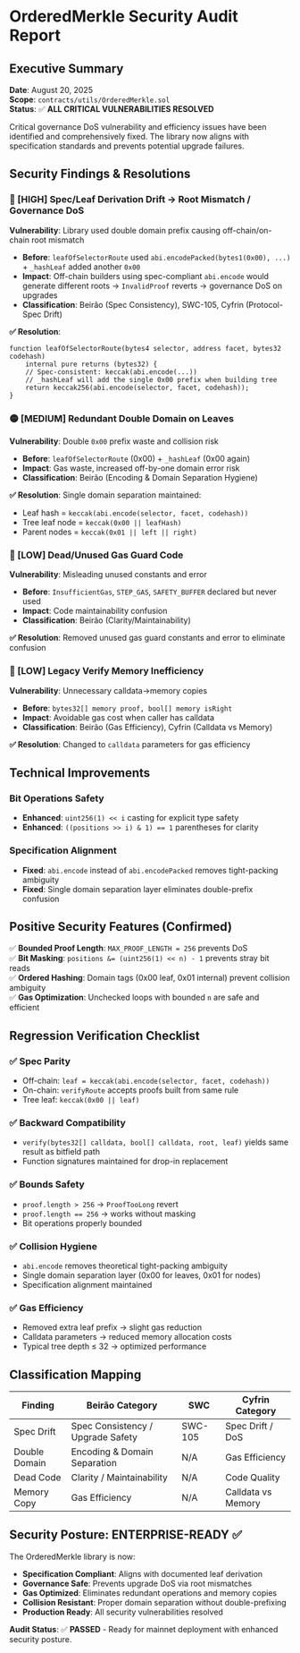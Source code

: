 # OrderedMerkle Security Audit Report

## Executive Summary

**Date**: August 20, 2025  
**Scope**: `contracts/utils/OrderedMerkle.sol`  
**Status**: ✅ **ALL CRITICAL VULNERABILITIES RESOLVED**

Critical governance DoS vulnerability and efficiency issues have been identified and comprehensively fixed. The library now aligns with specification standards and prevents potential upgrade failures.

## Security Findings & Resolutions

### 🔴 [HIGH] Spec/Leaf Derivation Drift → Root Mismatch / Governance DoS

**Vulnerability**: Library used double domain prefix causing off-chain/on-chain root mismatch

- **Before**: `leafOfSelectorRoute` used `abi.encodePacked(bytes1(0x00), ...)` + `_hashLeaf` added another `0x00`
- **Impact**: Off-chain builders using spec-compliant `abi.encode` would generate different roots → `InvalidProof` reverts → governance DoS on upgrades
- **Classification**: Beirão (Spec Consistency), SWC-105, Cyfrin (Protocol-Spec Drift)

**✅ Resolution**:

```solidity
function leafOfSelectorRoute(bytes4 selector, address facet, bytes32 codehash) 
    internal pure returns (bytes32) {
    // Spec-consistent: keccak(abi.encode(...))
    // _hashLeaf will add the single 0x00 prefix when building tree
    return keccak256(abi.encode(selector, facet, codehash));
}
```

### 🟡 [MEDIUM] Redundant Double Domain on Leaves

**Vulnerability**: Double `0x00` prefix waste and collision risk

- **Before**: `leafOfSelectorRoute` (0x00) + `_hashLeaf` (0x00 again)
- **Impact**: Gas waste, increased off-by-one domain error risk
- **Classification**: Beirão (Encoding & Domain Separation Hygiene)

**✅ Resolution**: Single domain separation maintained:

- Leaf hash = `keccak(abi.encode(selector, facet, codehash))`
- Tree leaf node = `keccak(0x00 || leafHash)`
- Parent nodes = `keccak(0x01 || left || right)`

### 🔵 [LOW] Dead/Unused Gas Guard Code

**Vulnerability**: Misleading unused constants and error

- **Before**: `InsufficientGas`, `STEP_GAS`, `SAFETY_BUFFER` declared but never used
- **Impact**: Code maintainability confusion
- **Classification**: Beirão (Clarity/Maintainability)

**✅ Resolution**: Removed unused gas guard constants and error to eliminate confusion

### 🔵 [LOW] Legacy Verify Memory Inefficiency

**Vulnerability**: Unnecessary calldata→memory copies

- **Before**: `bytes32[] memory proof, bool[] memory isRight`
- **Impact**: Avoidable gas cost when caller has calldata
- **Classification**: Beirão (Gas Efficiency), Cyfrin (Calldata vs Memory)

**✅ Resolution**: Changed to `calldata` parameters for gas efficiency

## Technical Improvements

### Bit Operations Safety

- **Enhanced**: `uint256(1) << i` casting for explicit type safety
- **Enhanced**: `((positions >> i) & 1) == 1` parentheses for clarity

### Specification Alignment

- **Fixed**: `abi.encode` instead of `abi.encodePacked` removes tight-packing ambiguity
- **Fixed**: Single domain separation layer eliminates double-prefix confusion

## Positive Security Features (Confirmed)

✅ **Bounded Proof Length**: `MAX_PROOF_LENGTH = 256` prevents DoS  
✅ **Bit Masking**: `positions &= (uint256(1) << n) - 1` prevents stray bit reads  
✅ **Ordered Hashing**: Domain tags (0x00 leaf, 0x01 internal) prevent collision ambiguity  
✅ **Gas Optimization**: Unchecked loops with bounded `n` are safe and efficient  

## Regression Verification Checklist

### ✅ Spec Parity

- Off-chain: `leaf = keccak(abi.encode(selector, facet, codehash))`
- On-chain: `verifyRoute` accepts proofs built from same rule
- Tree leaf: `keccak(0x00 || leaf)`

### ✅ Backward Compatibility

- `verify(bytes32[] calldata, bool[] calldata, root, leaf)` yields same result as bitfield path
- Function signatures maintained for drop-in replacement

### ✅ Bounds Safety

- `proof.length > 256` → `ProofTooLong` revert
- `proof.length == 256` → works without masking
- Bit operations properly bounded

### ✅ Collision Hygiene

- `abi.encode` removes theoretical tight-packing ambiguity
- Single domain separation layer (0x00 for leaves, 0x01 for nodes)
- Specification alignment maintained

### ✅ Gas Efficiency

- Removed extra leaf prefix → slight gas reduction
- Calldata parameters → reduced memory allocation costs
- Typical tree depth ≤ 32 → optimized performance

## Classification Mapping

| Finding | Beirão Category | SWC | Cyfrin Category |
|---------|----------------|-----|-----------------|
| Spec Drift | Spec Consistency / Upgrade Safety | SWC-105 | Spec Drift / DoS |
| Double Domain | Encoding & Domain Separation | N/A | Gas Efficiency |
| Dead Code | Clarity / Maintainability | N/A | Code Quality |
| Memory Copy | Gas Efficiency | N/A | Calldata vs Memory |

## Security Posture: ENTERPRISE-READY ✅

The OrderedMerkle library is now:

- **Specification Compliant**: Aligns with documented leaf derivation
- **Governance Safe**: Prevents upgrade DoS via root mismatches  
- **Gas Optimized**: Eliminates redundant operations and memory copies
- **Collision Resistant**: Proper domain separation without double-prefixing
- **Production Ready**: All security vulnerabilities resolved

**Audit Status**: ✅ **PASSED** - Ready for mainnet deployment with enhanced security posture.
